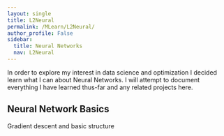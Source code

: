 ```yaml
---
layout: single
title: L2Neural
permalink: /MLearn/L2Neural/
author_profile: False
sidebar:
  title: Neural Networks
  nav: L2Neural
---
```

<html>
<body>

<p>In order to explore my interest in data science and optimization I decided
learn what I can about Neural Networks. I will attempt to document everything
I have learned thus-far and any related projects here.</p>

<h2>Neural Network Basics</h2>
<p> Gradient descent and basic structure</p>

</body>
</html>
